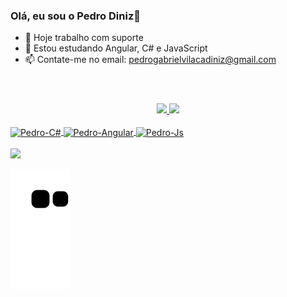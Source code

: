 ### Olá, eu sou o Pedro Diniz👋

- 🔭 Hoje trabalho com suporte
- 🌱 Estou estudando Angular, C# e JavaScript
- 📫 Contate-me no email: pedrogabrielvilacadiniz@gmail.com

<header><link rel="stylesheet" href="https://cdn.jsdelivr.net/gh/devicons/devicon@v2.15.1/devicon.min.css"></header>
<div align="center">
  <a href="https://github.com/pedrogvd">
  <img height="180em" src="https://github-readme-stats.vercel.app/api?username=pedrogvd&show_icons=true&theme=dracula&include_all_commits=true&count_private=true"/>
  <img height="180em" src="https://github-readme-stats.vercel.app/api/top-langs/?username=pedrogvd&layout=compact&langs_count=7&theme=dracula"/>
</div>
  
  
 <div style="display: inline_block"><br>
 <img align="center" alt="Pedro-C#" height="30" width="40" src="https://cdn.jsdelivr.net/gh/devicons/devicon/icons/csharp/csharp-original.svg" />
 <img align="center" alt="Pedro-Angular" height="30" width="40" src="https://cdn.jsdelivr.net/gh/devicons/devicon/icons/angularjs/angularjs-original.svg" />
 <img align="center" alt="Pedro-Js" height="30" width="40" src="https://cdn.jsdelivr.net/gh/devicons/devicon/icons/javascript/javascript-plain.svg" />

  
</div>
  <br>
  <div> 
  <a href="https://www.instagram.com/pedrogvd/" target="_blank"><img src="https://img.shields.io/badge/Instagram-E4405F?style=for-the-badge&logo=instagram&logoColor=white" target="_blank"></a>
  </div>
  
  ![Snake animation](https://github.com/rafaballerini/rafaballerini/blob/output/github-contribution-grid-snake.svg)
